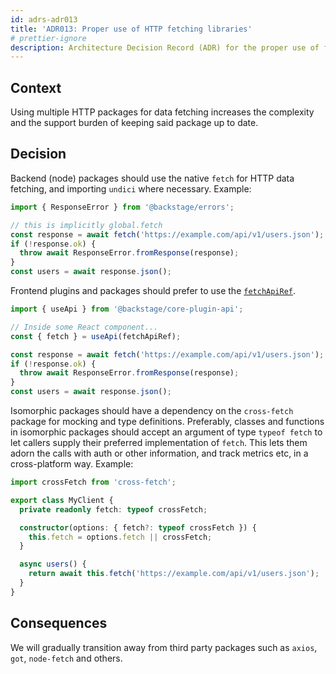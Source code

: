 ```yaml
---
id: adrs-adr013
title: 'ADR013: Proper use of HTTP fetching libraries'
# prettier-ignore
description: Architecture Decision Record (ADR) for the proper use of fetchApiRef, native fetch, and cross-fetch for data fetching.
---
```


## Context

Using multiple HTTP packages for data fetching increases the complexity and the
support burden of keeping said package up to date.

## Decision

Backend (node) packages should use the native `fetch` for HTTP data fetching,
and importing `undici` where necessary. Example:

```ts
import { ResponseError } from '@backstage/errors';

// this is implicitly global.fetch
const response = await fetch('https://example.com/api/v1/users.json');
if (!response.ok) {
  throw await ResponseError.fromResponse(response);
}
const users = await response.json();
```

Frontend plugins and packages should prefer to use the
[`fetchApiRef`](https://backstage.io/docs/reference/core-plugin-api.fetchapiref).

```ts
import { useApi } from '@backstage/core-plugin-api';

// Inside some React component...
const { fetch } = useApi(fetchApiRef);

const response = await fetch('https://example.com/api/v1/users.json');
if (!response.ok) {
  throw await ResponseError.fromResponse(response);
}
const users = await response.json();
```

Isomorphic packages should have a dependency on the `cross-fetch` package for
mocking and type definitions. Preferably, classes and functions in isomorphic
packages should accept an argument of type `typeof fetch` to let callers supply
their preferred implementation of `fetch`. This lets them adorn the calls with
auth or other information, and track metrics etc, in a cross-platform way.
Example:

```ts
import crossFetch from 'cross-fetch';

export class MyClient {
  private readonly fetch: typeof crossFetch;

  constructor(options: { fetch?: typeof crossFetch }) {
    this.fetch = options.fetch || crossFetch;
  }

  async users() {
    return await this.fetch('https://example.com/api/v1/users.json');
  }
}
```

## Consequences

We will gradually transition away from third party packages such as `axios`,
`got`, `node-fetch` and others.
